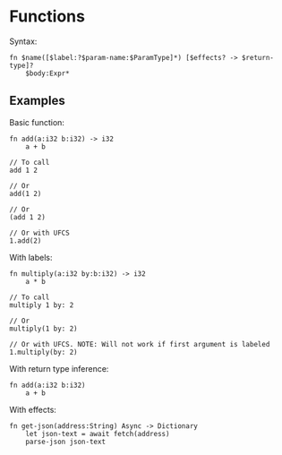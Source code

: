 # Functions

Syntax:

```dream
fn $name([$label:?$param-name:$ParamType]*) [$effects? -> $return-type]?
	$body:Expr*
```

## Examples

Basic function:

```dream
fn add(a:i32 b:i32) -> i32
	a + b

// To call
add 1 2

// Or
add(1 2)

// Or
(add 1 2)

// Or with UFCS
1.add(2)
```

With labels:

```
fn multiply(a:i32 by:b:i32) -> i32
	a * b

// To call
multiply 1 by: 2

// Or
multiply(1 by: 2)

// Or with UFCS. NOTE: Will not work if first argument is labeled
1.multiply(by: 2)
```

With return type inference:

```dream
fn add(a:i32 b:i32)
	a + b
```

With effects:

```dream
fn get-json(address:String) Async -> Dictionary
	let json-text = await fetch(address)
	parse-json json-text
```
